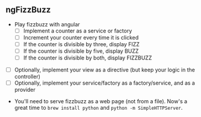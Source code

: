 ## ngFizzBuzz
* Play fizzbuzz with angular
  * [ ] Implement a counter as a service or factory
  * [ ] Increment your counter every time it is clicked
  * [ ] If the counter is divisible by three, display FIZZ
  * [ ] If the counter is divisible by five, display BUZZ
  * [ ] If the counter is divisible by both, display FIZZBUZZ
* [ ] Optionally, implement your view as a directive (but keep your logic in the controller)
* [ ] Optionally, implement your service/factory as a factory/service, and as a provider

* You'll need to serve fizzbuzz as a web page (not from a file). Now's a great time to `brew install python` and `python -m SimpleHTTPServer`.
